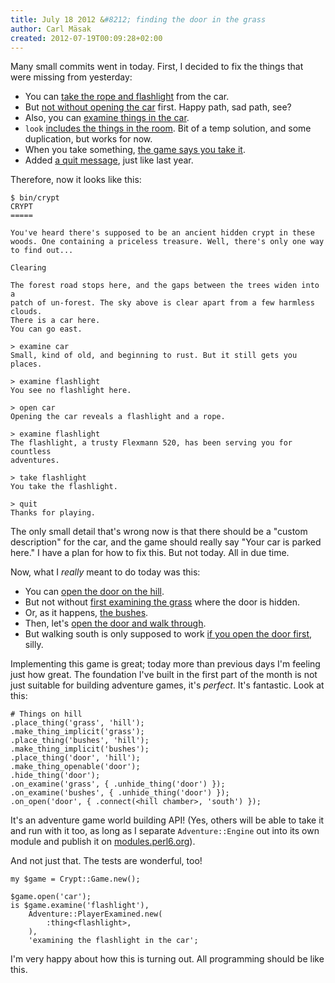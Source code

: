 ```yaml
---
title: July 18 2012 &#8212; finding the door in the grass
author: Carl Mäsak
created: 2012-07-19T00:09:28+02:00
---
```

Many small commits went in today. First, I decided to fix the things that were
missing from yesterday:

* You can [take the rope and
  flashlight](https://github.com/masak/crypt/commit/9f3040392660ebf6cff869db5a1c9a54155c30c8)
  from the car.
* But [not without opening the
  car](https://github.com/masak/crypt/commit/a309abbc97c17956f8466c6bbbb69d8d19bd4aad)
  first. Happy path, sad path, see?
* Also, you can [examine things in the
  car](https://github.com/masak/crypt/commit/4c6b7f1d52b17cb0b633fe56660ef91c68cf684c).
* `look` [includes the things in the
  room](https://github.com/masak/crypt/commit/b10aab3cfbaa975a0d3fab63c0dc5c1295b111a3).
  Bit of a temp solution, and some duplication, but works for now.
* When you take something, [the game says you take
  it](https://github.com/masak/crypt/commit/42c3cf2bc1b712b4276b6a30e44b56edeaba6f96).
* Added [a quit
  message](https://github.com/masak/crypt/commit/21ccca88c2fe412957f027a7869c13da29a3ff5d),
  just like last year.

Therefore, now it looks like this:

    $ bin/crypt 
    CRYPT
    =====

    You've heard there's supposed to be an ancient hidden crypt in these
    woods. One containing a priceless treasure. Well, there's only one way
    to find out...

    Clearing

    The forest road stops here, and the gaps between the trees widen into a
    patch of un-forest. The sky above is clear apart from a few harmless clouds.
    There is a car here.
    You can go east.

    > examine car
    Small, kind of old, and beginning to rust. But it still gets you places.

    > examine flashlight
    You see no flashlight here.

    > open car
    Opening the car reveals a flashlight and a rope.

    > examine flashlight
    The flashlight, a trusty Flexmann 520, has been serving you for countless
    adventures.

    > take flashlight
    You take the flashlight.

    > quit
    Thanks for playing.

The only small detail that's wrong now is that there should be a "custom
description" for the car, and the game should really say "Your car is parked
here." I have a plan for how to fix this. But not today. All in due time.

Now, what I *really* meant to do today was this:

* You can [open the door on the
  hill](https://github.com/masak/crypt/commit/50aeeb08534b73d37ffc12ba0fe6ce78b40887cc).
* But not without [first examining the
  grass](https://github.com/masak/crypt/commit/bb4788a700be527003a6223e6628793256c5d887)
  where the door is hidden.
* Or, as it happens, [the
  bushes](https://github.com/masak/crypt/commit/a2c7c9e5c574102eeabfae41b5c288b46aa188d4).
* Then, let's [open the door and walk
  through](https://github.com/masak/crypt/commit/dcd529a43f048194854113291357a99e38ca9326).
* But walking south is only supposed to work [if you open the door
  first](https://github.com/masak/crypt/commit/27722eec71fb8f5528f41aeb6e4809760c151792),
  silly.

Implementing this game is great; today more than previous days I'm feeling just
how great. The foundation I've built in the first part of the month is not just
suitable for building adventure games, it's *perfect*.  It's fantastic. Look at
this:

    # Things on hill
    .place_thing('grass', 'hill');
    .make_thing_implicit('grass');
    .place_thing('bushes', 'hill');
    .make_thing_implicit('bushes');
    .place_thing('door', 'hill');
    .make_thing_openable('door');
    .hide_thing('door');
    .on_examine('grass', { .unhide_thing('door') });
    .on_examine('bushes', { .unhide_thing('door') });
    .on_open('door', { .connect(<hill chamber>, 'south') });

It's an adventure game world building API! (Yes, others will be able to take it
and run with it too, as long as I separate `Adventure::Engine` out into its own
module and publish it on [modules.perl6.org](http://modules.perl6.org)).

And not just that. The tests are wonderful, too!

    my $game = Crypt::Game.new();

    $game.open('car');
    is $game.examine('flashlight'),
        Adventure::PlayerExamined.new(
            :thing<flashlight>,
        ),
        'examining the flashlight in the car';

I'm very happy about how this is turning out. All programming should be like
this.
